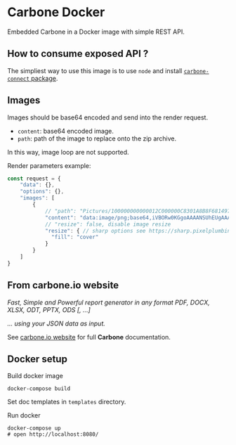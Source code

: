 # Carbone Docker

Embedded Carbone in a Docker image with simple REST API.

## How to consume exposed API ?

The simpliest way to use this image is to use `node` and install [`carbone-connect` package](https://npmjs.org/carbone-connect).

## Images

Images should be base64 encoded and send into the render request.
* `content`: base64 encoded image.
* `path`: path of the image to replace onto the zip archive.

In this way, image loop are not supported.

Render parameters example:
```js
const request = {
    "data": {},
    "options": {},
    "images": [
        {
            // "path": "Pictures/100000000000012C000000C8301A8B8F6814976E.png", specify the path, otherwise it will look inside "media" or "word/media" folder
            "content": "data:image/png;base64,iVBORw0KGgoAAAANSUhEUgAAAAgAAAAICAYAAADED76LAAABA0lEQVR4AWMAAcNkBnnjNJYtRqnMH41SmD8YpzJvNk1kkAXJMerFMoixc3FcD/aI5FeQU2R+++0Zw6Grm/5//f+GgfE/QzsDUPXqxpURf6YdzfifulHqf8xKof81W9z+f/358X/gLJ4fjA51rN9F5Dk5QMpZORkY2P8KMvQFnmLYeWM2w5ydTT8ZfKZw/v0PBBP2J/0PmsP9/+LTff8vPd3/338q93+g6e+YPj37fXLK7pz/2XYzGKaGXmaQFdBi6NuVzPD+ye/fDP8ZdjCAHGmWzfquZ30W2KTypV7/rYtZfxklMb8xi2MQBnsT5CWjZOaNQPweiN8ZJzOv149jkAbJAQDOgW4m18mcLgAAAABJRU5ErkJggg==",
            // "resize": false, disable image resize
            "resize": { // sharp options see https://sharp.pixelplumbing.com/api-resize
              "fill": "cover"
            }
        }
    ]
}
```

## From carbone.io website

_Fast, Simple and Powerful report generator in any format PDF, DOCX, XLSX, ODT, PPTX, ODS [, ...]_

_... using your JSON data as input._

See [carbone.io website](https://carbone.io) for full **Carbone** documentation.


## Docker setup

Build docker image
```
docker-compose build
```

Set doc templates in `templates` directory.

Run docker
```
docker-compose up
# open http://localhost:8080/
```
